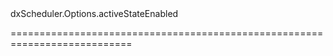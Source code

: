 <!--id-->dxScheduler.Options.activeStateEnabled<!--/id-->
<!--merge--><!--/merge-->
<!--hidden--><!--/hidden-->
===========================================================================
